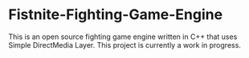 # Fistnite-Fighting-Game-Engine
This is an open source fighting game engine written in C++ that uses Simple DirectMedia Layer. This project is currently a work in progress.
